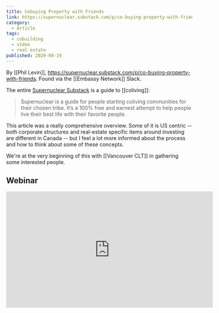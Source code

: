 ```yaml
---
title: Cobuying Property with Friends
link: https://supernuclear.substack.com/p/co-buying-property-with-friends
category:
  - Article
tags:
  - cobuilding
  - video
  - real estate
published: 2020-08-19
---
```


By [[Phil Levin]], https://supernuclear.substack.com/p/co-buying-property-with-friends. Found via the [[Embassy Network]] Slack.

The entire [Supernuclear Substack](https://supernuclear.substack.com/) is a guide to [[coliving]]:
> Supernuclear is a guide for people starting coliving communities for their chosen tribe. It’s a 100% free and earnest attempt to help people live their best life with their favorite people.

This article was a really comprehensive overview. Some of it is US centric -- both corporate structures and real-estate specific items around investing are different in Canada -- but I feel a lot more informed about the process and how to think about some of these concepts.

We're at the very beginning of this with [[Vancouver CLT]] in gathering some interested people.

## Webinar

<iframe width="560" height="315" src="https://www.youtube-nocookie.com/embed/wZQJKmUNldU" frameborder="0" allow="accelerometer; autoplay; clipboard-write; encrypted-media; gyroscope; picture-in-picture" allowfullscreen></iframe>